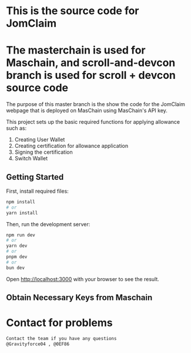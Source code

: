 # This is the source code for JomClaim

# The masterchain is used for Maschain, and scroll-and-devcon branch is used for scroll + devcon source code

The purpose of this master branch is the show the code for the JomClaim webpage that is deployed on MasChain using MasChain's API key. 

This project sets up the basic required functions for applying allowance such as:

1. Creating User Wallet
2. Creating certification for allowance application
3. Signing the certification
4. Switch Wallet


## Getting Started

First, install required files:
```bash
npm install
# or
yarn install
```

Then, run the development server:

```bash
npm run dev
# or
yarn dev
# or
pnpm dev
# or
bun dev
```

Open [http://localhost:3000](http://localhost:3000) with your browser to see the result.

## Obtain Necessary Keys from Maschain

# Contact for problems

```bash
Contact the team if you have any questions
@Gravityforce04 , @0EF86
```
